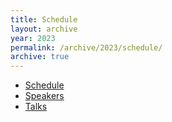 ```yaml
---
title: Schedule
layout: archive
year: 2023
permalink: /archive/2023/schedule/
archive: true
---
```


- [Schedule](https://cfp.bsidesvienna.at/bsidesvienna-0x7e7/schedule/)
- [Speakers](https://cfp.bsidesvienna.at/bsidesvienna-0x7e7/speaker/)
- [Talks](https://cfp.bsidesvienna.at/bsidesvienna-0x7e7/talks/)
